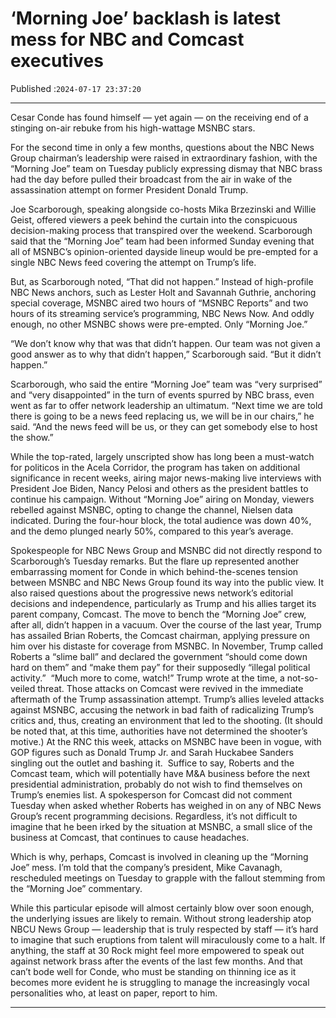 # ‘Morning Joe’ backlash is latest mess for NBC and Comcast executives

Published :`2024-07-17 23:37:20`

---

Cesar Conde has found himself — yet again — on the receiving end of a stinging on-air rebuke from his high-wattage MSNBC stars.

For the second time in only a few months, questions about the NBC News Group chairman’s leadership were raised in extraordinary fashion, with the “Morning Joe” team on Tuesday publicly expressing dismay that NBC brass had the day before pulled their broadcast from the air in wake of the assassination attempt on former President Donald Trump.

Joe Scarborough, speaking alongside co-hosts Mika Brzezinski and Willie Geist, offered viewers a peek behind the curtain into the conspicuous decision-making process that transpired over the weekend. Scarborough said that the “Morning Joe” team had been informed Sunday evening that all of MSNBC’s opinion-oriented dayside lineup would be pre-empted for a single NBC News feed covering the attempt on Trump’s life.

But, as Scarborough noted, “That did not happen.” Instead of high-profile NBC News anchors, such as Lester Holt and Savannah Guthrie, anchoring special coverage, MSNBC aired two hours of “MSNBC Reports” and two hours of its streaming service’s programming, NBC News Now. And oddly enough, no other MSNBC shows were pre-empted. Only “Morning Joe.”

“We don’t know why that was that didn’t happen. Our team was not given a good answer as to why that didn’t happen,” Scarborough said. “But it didn’t happen.”

Scarborough, who said the entire “Morning Joe” team was “very surprised” and “very disappointed” in the turn of events spurred by NBC brass, even went as far to offer network leadership an ultimatum. “Next time we are told there is going to be a news feed replacing us, we will be in our chairs,” he said. “And the news feed will be us, or they can get somebody else to host the show.”

While the top-rated, largely unscripted show has long been a must-watch for politicos in the Acela Corridor, the program has taken on additional significance in recent weeks, airing major news-making live interviews with President Joe Biden, Nancy Pelosi and others as the president battles to continue his campaign. Without “Morning Joe” airing on Monday, viewers rebelled against MSNBC, opting to change the channel, Nielsen data indicated. During the four-hour block, the total audience was down 40%, and the demo plunged nearly 50%, compared to this year’s average.

Spokespeople for NBC News Group and MSNBC did not directly respond to Scarborough’s Tuesday remarks. But the flare up represented another embarrassing moment for Conde in which behind-the-scenes tension between MSNBC and NBC News Group found its way into the public view. It also raised questions about the progressive news network’s editorial decisions and independence, particularly as Trump and his allies target its parent company, Comcast.  The move to bench the “Morning Joe” crew, after all, didn’t happen in a vacuum. Over the course of the last year, Trump has assailed Brian Roberts, the Comcast chairman, applying pressure on him over his distaste for coverage from MSNBC. In November, Trump called Roberts a “slime ball” and declared the government “should come down hard on them” and “make them pay” for their supposedly “illegal political activity.”   “Much more to come, watch!” Trump wrote at the time, a not-so-veiled threat.  Those attacks on Comcast were revived in the immediate aftermath of the Trump assassination attempt. Trump’s allies leveled attacks against MSNBC, accusing the network in bad faith of radicalizing Trump’s critics and, thus, creating an environment that led to the shooting. (It should be noted that, at this time, authorities have not determined the shooter’s motive.) At the RNC this week, attacks on MSNBC have been in vogue, with GOP figures such as Donald Trump Jr. and Sarah Huckabee Sanders singling out the outlet and bashing it.    Suffice to say, Roberts and the Comcast team, which will potentially have M&A business before the next presidential administration, probably do not wish to find themselves on Trump’s enemies list. A spokesperson for Comcast did not comment Tuesday when asked whether Roberts has weighed in on any of NBC News Group’s recent programming decisions. Regardless, it’s not difficult to imagine that he been irked by the situation at MSNBC, a small slice of the business at Comcast, that continues to cause headaches.

Which is why, perhaps, Comcast is involved in cleaning up the “Morning Joe” mess. I’m told that the company’s president, Mike Cavanagh, rescheduled meetings on Tuesday to grapple with the fallout stemming from the “Morning Joe” commentary.

While this particular episode will almost certainly blow over soon enough, the underlying issues are likely to remain. Without strong leadership atop NBCU News Group — leadership that is truly respected by staff — it’s hard to imagine that such eruptions from talent will miraculously come to a halt. If anything, the staff at 30 Rock might feel more empowered to speak out against network brass after the events of the last few months. And that can’t bode well for Conde, who must be standing on thinning ice as it becomes more evident he is struggling to manage the increasingly vocal personalities who, at least on paper, report to him.

---

